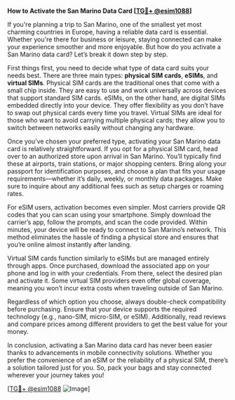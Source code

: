 **How to Activate the San Marino Data Card [[TG💪+ @esim1088](https://t.me/s/esim1088)]**

If you're planning a trip to San Marino, one of the smallest yet most charming countries in Europe, having a reliable data card is essential. Whether you're there for business or leisure, staying connected can make your experience smoother and more enjoyable. But how do you activate a San Marino data card? Let’s break it down step by step.

First things first, you need to decide what type of data card suits your needs best. There are three main types: **physical SIM cards**, **eSIMs**, and **virtual SIMs**. Physical SIM cards are the traditional ones that come with a small chip inside. They are easy to use and work universally across devices that support standard SIM cards. eSIMs, on the other hand, are digital SIMs embedded directly into your device. They offer flexibility as you don’t have to swap out physical cards every time you travel. Virtual SIMs are ideal for those who want to avoid carrying multiple physical cards; they allow you to switch between networks easily without changing any hardware.

Once you’ve chosen your preferred type, activating your San Marino data card is relatively straightforward. If you opt for a physical SIM card, head over to an authorized store upon arrival in San Marino. You’ll typically find these at airports, train stations, or major shopping centers. Bring along your passport for identification purposes, and choose a plan that fits your usage requirements—whether it’s daily, weekly, or monthly data packages. Make sure to inquire about any additional fees such as setup charges or roaming rates.

For eSIM users, activation becomes even simpler. Most carriers provide QR codes that you can scan using your smartphone. Simply download the carrier’s app, follow the prompts, and scan the code provided. Within minutes, your device will be ready to connect to San Marino’s network. This method eliminates the hassle of finding a physical store and ensures that you’re online almost instantly after landing.

Virtual SIM cards function similarly to eSIMs but are managed entirely through apps. Once purchased, download the associated app on your phone and log in with your credentials. From there, select the desired plan and activate it. Some virtual SIM providers even offer global coverage, meaning you won’t incur extra costs when traveling outside of San Marino.

Regardless of which option you choose, always double-check compatibility before purchasing. Ensure that your device supports the required technology (e.g., nano-SIM, micro-SIM, or eSIM). Additionally, read reviews and compare prices among different providers to get the best value for your money.

In conclusion, activating a San Marino data card has never been easier thanks to advancements in mobile connectivity solutions. Whether you prefer the convenience of an eSIM or the reliability of a physical SIM, there’s a solution tailored just for you. So, pack your bags and stay connected wherever your journey takes you! 

[[TG💪+ @esim1088](https://t.me/s/esim1088) ![Image](https://i.postimg.cc/Y0z9fWf4/image.png)]